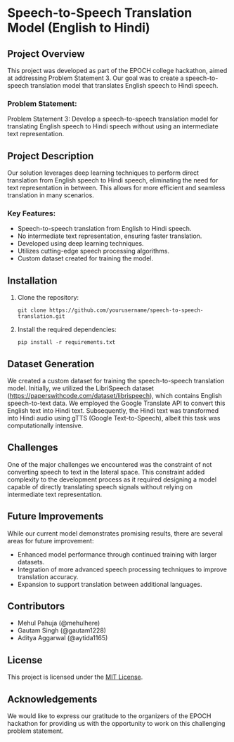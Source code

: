# Speech-to-Speech Translation Model (English to Hindi)

## Project Overview

This project was developed as part of the EPOCH college hackathon, aimed at addressing Problem Statement 3. Our goal was to create a speech-to-speech translation model that translates English speech to Hindi speech. 

### Problem Statement:

Problem Statement 3: Develop a speech-to-speech translation model for translating English speech to Hindi speech without using an intermediate text representation.

## Project Description

Our solution leverages deep learning techniques to perform direct translation from English speech to Hindi speech, eliminating the need for text representation in between. This allows for more efficient and seamless translation in many scenarios.

### Key Features:

- Speech-to-speech translation from English to Hindi speech.
- No intermediate text representation, ensuring faster translation.
- Developed using deep learning techniques.
- Utilizes cutting-edge speech processing algorithms.
- Custom dataset created for training the model.

## Installation

1. Clone the repository:

   ```
   git clone https://github.com/yourusername/speech-to-speech-translation.git
   ```

2. Install the required dependencies:

   ```
   pip install -r requirements.txt
   ```

## Dataset Generation

We created a custom dataset for training the speech-to-speech translation model. Initially, we utilized the LibriSpeech dataset (https://paperswithcode.com/dataset/librispeech), which contains English speech-to-text data. We employed the Google Translate API to convert this English text into Hindi text. Subsequently, the Hindi text was transformed into Hindi audio using gTTS (Google Text-to-Speech), albeit this task was computationally intensive.

## Challenges

One of the major challenges we encountered was the constraint of not converting speech to text in the lateral space. This constraint added complexity to the development process as it required designing a model capable of directly translating speech signals without relying on intermediate text representation.

## Future Improvements

While our current model demonstrates promising results, there are several areas for future improvement:

- Enhanced model performance through continued training with larger datasets.
- Integration of more advanced speech processing techniques to improve translation accuracy.
- Expansion to support translation between additional languages.

## Contributors

- Mehul Pahuja (@mehulhere)
- Gautam Singh (@gautam1228)
- Aditya Aggarwal (@aytida1165)

## License

This project is licensed under the [MIT License](LICENSE).

## Acknowledgements

We would like to express our gratitude to the organizers of the EPOCH hackathon for providing us with the opportunity to work on this challenging problem statement.
